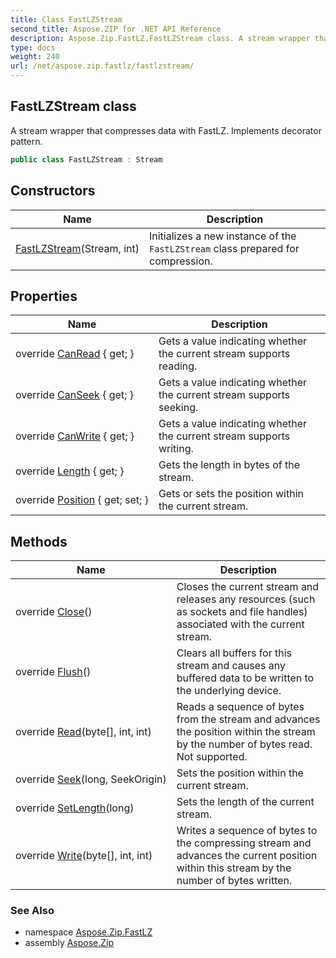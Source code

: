 ```yaml
---
title: Class FastLZStream
second_title: Aspose.ZIP for .NET API Reference
description: Aspose.Zip.FastLZ.FastLZStream class. A stream wrapper that compresses data with FastLZ. Implements decorator pattern
type: docs
weight: 240
url: /net/aspose.zip.fastlz/fastlzstream/
---
```

## FastLZStream class

A stream wrapper that compresses data with FastLZ. Implements decorator pattern.

```csharp
public class FastLZStream : Stream
```

## Constructors

| Name | Description |
| --- | --- |
| [FastLZStream](fastlzstream/)(Stream, int) | Initializes a new instance of the `FastLZStream` class prepared for compression. |

## Properties

| Name | Description |
| --- | --- |
| override [CanRead](../../aspose.zip.fastlz/fastlzstream/canread/) { get; } | Gets a value indicating whether the current stream supports reading. |
| override [CanSeek](../../aspose.zip.fastlz/fastlzstream/canseek/) { get; } | Gets a value indicating whether the current stream supports seeking. |
| override [CanWrite](../../aspose.zip.fastlz/fastlzstream/canwrite/) { get; } | Gets a value indicating whether the current stream supports writing. |
| override [Length](../../aspose.zip.fastlz/fastlzstream/length/) { get; } | Gets the length in bytes of the stream. |
| override [Position](../../aspose.zip.fastlz/fastlzstream/position/) { get; set; } | Gets or sets the position within the current stream. |

## Methods

| Name | Description |
| --- | --- |
| override [Close](../../aspose.zip.fastlz/fastlzstream/close/)() | Closes the current stream and releases any resources (such as sockets and file handles) associated with the current stream. |
| override [Flush](../../aspose.zip.fastlz/fastlzstream/flush/)() | Clears all buffers for this stream and causes any buffered data to be written to the underlying device. |
| override [Read](../../aspose.zip.fastlz/fastlzstream/read/)(byte[], int, int) | Reads a sequence of bytes from the stream and advances the position within the stream by the number of bytes read. Not supported. |
| override [Seek](../../aspose.zip.fastlz/fastlzstream/seek/)(long, SeekOrigin) | Sets the position within the current stream. |
| override [SetLength](../../aspose.zip.fastlz/fastlzstream/setlength/)(long) | Sets the length of the current stream. |
| override [Write](../../aspose.zip.fastlz/fastlzstream/write/)(byte[], int, int) | Writes a sequence of bytes to the compressing stream and advances the current position within this stream by the number of bytes written. |

### See Also

* namespace [Aspose.Zip.FastLZ](../../aspose.zip.fastlz/)
* assembly [Aspose.Zip](../../)


